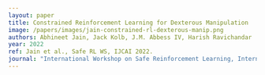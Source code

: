 ```yaml
---
layout: paper
title: Constrained Reinforcement Learning for Dexterous Manipulation
image: /papers/images/jain-constrained-rl-dexterous-manip.png
authors: Abhineet Jain, Jack Kolb, J.M. Abbess IV, Harish Ravichandar
year: 2022
ref: Jain et al., Safe RL WS, IJCAI 2022.
journal: "International Workshop on Safe Reinforcement Learning, International Joint Conference on Artificial Intelligence (IJCAI)"
---
```


